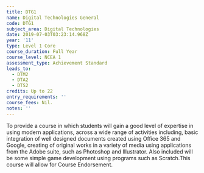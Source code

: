 ```yaml
---
title: DTG1
name: Digital Technologies General
code: DTG1
subject_area: Digital Technologies
date: 2019-07-03T03:23:14.968Z
year: '11'
type: Level 1 Core
course_duration: Full Year
course_level: NCEA 1
assessment_type: Achievement Standard
leads_to:
  - DTM2
  - DTA2
  - DTS2
credits: Up to 22
entry_requirements: ''
course_fees: Nil.
notes: ''
---
```

To provide a course in which students will gain a good level of expertise in using modern applications, across a wide range of activities including, basic integration of well designed documents created using Office 365 and Google, creating of original works in a variety of media using applications from the Adobe suite, such as Photoshop and Illustrator. Also included will be some simple game development using programs such as Scratch.This course will allow for Course Endorsement.
